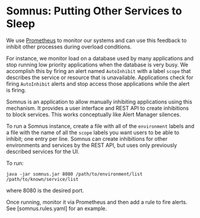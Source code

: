 # Somnus: Putting Other Services to Sleep
We use [Prometheus](http://prometheus.io) to monitor our systems and can use
this feedback to inhibit other processes during overload conditions.

For instance, we monitor load on a database used by many applications and stop
running low priority applications when the database is very busy. We accomplish
this by firing an alert named `AutoInhibit` with a label `scope` that describes
the service or resource that is unavailable. Applications check for firing
`AutoInhibit` alerts and stop access those applications while the alert is
firing.

Somnus is an application to allow manually inhibiting applications using this
mechanism. It provides a user interface and REST API to create inhibitions to
block services. This works conceptually like Alert Manager silences.

To run a Somnus instance, create a file with all of the `environment` labels
and a file with the name of all the `scope` labels you want users to be able to
inhibit; one entry per line. Somnus can create inhibitions for other
environments and services by the REST API, but uses only previously described
services for the UI.

To run:

    java -jar somnus.jar 8080 /path/to/environment/list /path/to/known/service/list

where 8080 is the desired port.

Once running, monitor it via Prometheus and then add a rule to fire alerts. See
[somnus.rules.yaml] for an example.
